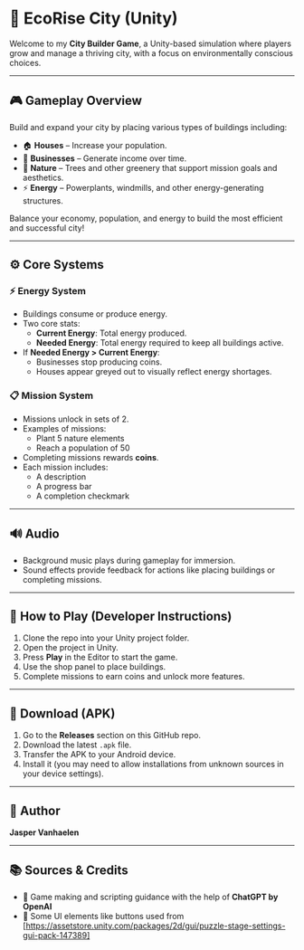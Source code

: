 # 🌆 EcoRise City (Unity)

Welcome to my **City Builder Game**, a Unity-based simulation where players grow and manage a thriving city, with a focus on environmentally conscious choices.

---

## 🎮 Gameplay Overview

Build and expand your city by placing various types of buildings including:

- 🏠 **Houses** – Increase your population.
- 🏢 **Businesses** – Generate income over time.
- 🌿 **Nature** – Trees and other greenery that support mission goals and aesthetics.
- ⚡ **Energy** – Powerplants, windmills, and other energy-generating structures.

Balance your economy, population, and energy to build the most efficient and successful city!

---

## ⚙️ Core Systems

### ⚡ Energy System
- Buildings consume or produce energy.
- Two core stats:
  - **Current Energy**: Total energy produced.
  - **Needed Energy**: Total energy required to keep all buildings active.
- If **Needed Energy > Current Energy**:
  - Businesses stop producing coins.
  - Houses appear greyed out to visually reflect energy shortages.

### 📋 Mission System
- Missions unlock in sets of 2.
- Examples of missions:
  - Plant 5 nature elements
  - Reach a population of 50
- Completing missions rewards **coins**.
- Each mission includes:
  - A description
  - A progress bar
  - A completion checkmark

---

## 🔊 Audio

- Background music plays during gameplay for immersion.
- Sound effects provide feedback for actions like placing buildings or completing missions.

---

## 🎯 How to Play (Developer Instructions)

1. Clone the repo into your Unity project folder.
2. Open the project in Unity.
3. Press **Play** in the Editor to start the game.
4. Use the shop panel to place buildings.
5. Complete missions to earn coins and unlock more features.

---

## 📲 Download (APK)

1. Go to the **Releases** section on this GitHub repo.
2. Download the latest `.apk` file.
3. Transfer the APK to your Android device.
4. Install it (you may need to allow installations from unknown sources in your device settings).

---

## 👤 Author

**Jasper Vanhaelen**

---

## 📚 Sources & Credits

- 🤖 Game making and scripting guidance with the help of **ChatGPT by OpenAI**
- 🎨 Some UI elements like buttons used from [https://assetstore.unity.com/packages/2d/gui/puzzle-stage-settings-gui-pack-147389]

